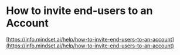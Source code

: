 # How to invite end-users to an Account

[https://info.mindset.ai/help/how-to-invite-end-users-to-an-account](https://info.mindset.ai/help/how-to-invite-end-users-to-an-account)
